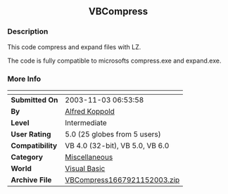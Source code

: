 ﻿<div align="center">

## VBCompress


</div>

### Description

This code compress and expand files with LZ.

The code is fully compatible to microsofts compress.exe and expand.exe.
 
### More Info
 


<span>             |<span>
---                |---
**Submitted On**   |2003-11-03 06:53:58
**By**             |[Alfred Koppold](https://github.com/Planet-Source-Code/PSCIndex/blob/master/ByAuthor/alfred-koppold.md)
**Level**          |Intermediate
**User Rating**    |5.0 (25 globes from 5 users)
**Compatibility**  |VB 4\.0 \(32\-bit\), VB 5\.0, VB 6\.0
**Category**       |[Miscellaneous](https://github.com/Planet-Source-Code/PSCIndex/blob/master/ByCategory/miscellaneous__1-1.md)
**World**          |[Visual Basic](https://github.com/Planet-Source-Code/PSCIndex/blob/master/ByWorld/visual-basic.md)
**Archive File**   |[VBCompress1667921152003\.zip](https://github.com/Planet-Source-Code/alfred-koppold-vbcompress__1-49680/archive/master.zip)








